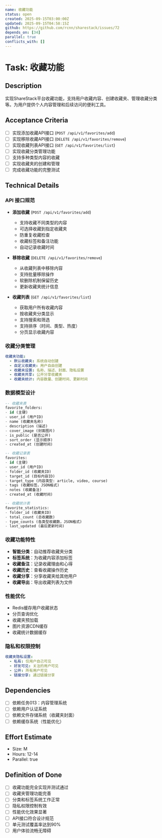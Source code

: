 ```yaml
---
name: 收藏功能
status: open
created: 2025-09-15T03:00:00Z
updated: 2025-09-15T04:58:15Z
github: https://github.com/rcnn/sharestack/issues/72
depends_on: [34]
parallel: true
conflicts_with: []
---
```


# Task: 收藏功能

## Description
实现ShareStack平台收藏功能，支持用户收藏内容、创建收藏夹、管理收藏分类等。为用户提供个人内容管理和后续访问的便利工具。

## Acceptance Criteria
- [ ] 实现添加收藏API接口 (`POST /api/v1/favorites/add`)
- [ ] 实现移除收藏API接口 (`DELETE /api/v1/favorites/remove`)
- [ ] 实现收藏列表API接口 (`GET /api/v1/favorites/list`)
- [ ] 实现收藏分类管理功能
- [ ] 支持多种类型内容的收藏
- [ ] 实现收藏夹的创建和管理
- [ ] 完成收藏功能的完整测试

## Technical Details

### API 接口规范
- **添加收藏** (`POST /api/v1/favorites/add`)
  - 支持收藏不同类型的内容
  - 可选择收藏到指定收藏夹
  - 防重复收藏检查
  - 收藏标签和备注功能
  - 自动记录收藏时间

- **移除收藏** (`DELETE /api/v1/favorites/remove`)
  - 从收藏列表中移除内容
  - 支持批量移除操作
  - 软删除机制保留历史
  - 更新收藏夹统计信息

- **收藏列表** (`GET /api/v1/favorites/list`)
  - 获取用户所有收藏内容
  - 按收藏夹分类显示
  - 支持搜索和筛选
  - 支持排序（时间、类型、热度）
  - 分页显示收藏内容

### 收藏分类管理
```yaml
收藏夹功能:
  - 默认收藏夹: 系统自动创建
  - 自定义收藏夹: 用户自由创建
  - 收藏夹设置: 名称、描述、封面、隐私设置
  - 收藏夹共享: 公开分享收藏夹
  - 收藏夹统计: 内容数量、创建时间、更新时间
```

### 数据模型设计
```sql
-- 收藏夹表
favorite_folders:
- id (主键)
- user_id (用户ID)
- name (收藏夹名称)
- description (描述)
- cover_image (封面图片)
- is_public (是否公开)
- sort_order (显示顺序)
- created_at (创建时间)

-- 收藏记录表
favorites:
- id (主键)
- user_id (用户ID)
- folder_id (收藏夹ID)
- target_id (目标内容ID)
- target_type (内容类型: article, video, course)
- tags (收藏标签，JSON格式)
- notes (收藏备注)
- created_at (收藏时间)

-- 收藏统计表
favorite_statistics:
- folder_id (收藏夹ID)
- total_count (总收藏数)
- type_counts (各类型收藏数，JSON格式)
- last_updated (最后更新时间)
```

### 收藏功能特性
- **智能分类**：自动推荐收藏夹分类
- **标签系统**：为收藏内容添加标签
- **收藏备注**：记录收藏理由和心得
- **收藏历史**：查看收藏操作历史
- **收藏分享**：分享收藏夹给其他用户
- **收藏导出**：导出收藏列表为文件

### 性能优化
- Redis缓存用户收藏状态
- 分页查询优化
- 收藏夹预加载
- 图片资源CDN缓存
- 收藏统计数据缓存

### 隐私和权限控制
```yaml
收藏夹隐私设置:
  - 私有: 仅用户自己可见
  - 好友可见: 关注的用户可见
  - 公开: 所有用户可见
  - 链接分享: 通过链接分享
```

## Dependencies
- [ ] 依赖任务013：内容管理系统
- [ ] 依赖用户认证系统
- [ ] 依赖文件存储系统（收藏夹封面）
- [ ] 依赖缓存系统（性能优化）

## Effort Estimate
- Size: M
- Hours: 12-14
- Parallel: true

## Definition of Done
- [ ] 收藏功能完全实现并测试通过
- [ ] 收藏夹管理功能完善
- [ ] 分类和标签系统工作正常
- [ ] 隐私权限控制有效
- [ ] 性能优化效果显著
- [ ] API接口符合设计规范
- [ ] 单元测试覆盖率达到90%
- [ ] 用户体验流畅无障碍